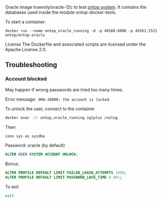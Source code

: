Oracle image truevoly/oracle-12c to test [ontop system](https://github.com/ontop/ontop). It contains the databases used inside the module ontop-docker-tests.

To start a container:
```
docker run --name ontop_oracle_running -d -p 49160:8080 -p 49161:1521 ontop/ontop-oracle
```
License
The Dockerfile and associated scripts are licensed under the Apache License 2.0. 

## Troubleshooting

### Account blocked
May happen if wrong passwords are tried too many times.

Error message:  `ORA-28000: the account is locked`.

To unlock the user, connect to the container
```sh
docker exec -it ontop_oracle_running sqlplus /nolog
```
Then 
```sh
conn sys as sysdba
```
Password: oracle (by default)
```sql
ALTER USER SYSTEM ACCOUNT UNLOCK;
```

Bonus:
```sql
ALTER PROFILE DEFAULT LIMIT FAILED_LOGIN_ATTEMPTS 1000;
ALTER PROFILE DEFAULT LIMIT PASSWORD_LOCK_TIME 0.001;
```
To exit
```sh
exit
```

